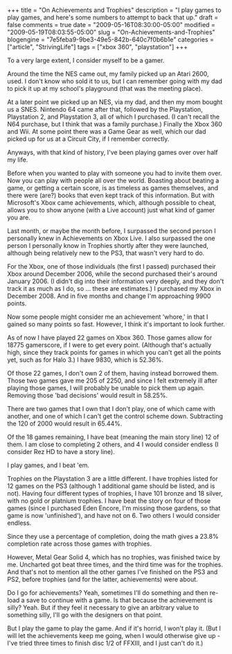 +++
title = "On Achievements and Trophies"
description = "I play games to play games, and here's some numbers to attempt to back that up."
draft = false
comments = true
date = "2009-05-16T08:30:00-05:00"
modified = "2009-05-19T08:03:55-05:00"
slug = "On-Achievements-and-Trophies"
blogengine = "7e5feba9-9be3-49e5-842b-640c7f0b6b1e"
categories = ["article", "StrivingLife"]
tags = ["xbox 360", "playstation"]
+++

<p>To a very large extent, I consider myself to be a gamer.</p>
<p>Around the time the NES came out, my family picked up an Atari 2600, used. I don't know who sold it to us, but I can remember going with my dad to pick it up at my school's playground (that was the meeting place).</p>
<p>At a later point we picked up an NES, via my dad, and then my mom bought us a SNES. Nintendo 64 came after that, followed by the Playstation, Playstation 2, and Playstation 3, all of which I purchased. (I can't recall the N64 purchase, but I think that was a family purchase.) Finally the Xbox 360 and Wii. At some point there was a Game Gear as well, which our dad picked up for us at a Circuit City, if I remember correctly.</p>
<p>Anyways, with that kind of history, I've been playing games over over half my life.</p>
<p>Before when you wanted to play with someone you had to invite them over. Now you can play with people all over the world. Boasting about beating a game, or getting a certain score, is as timeless as games themselves, and there were (are?) books that even kept track of this information. But with Microsoft's Xbox came achievements, which, although possible to cheat, allows you to show anyone (with a Live account) just what kind of gamer you are.</p>
<p>Last month, or maybe the month before, I surpassed the second person I personally knew in Achievements on Xbox Live. I also surpassed the one person I personally know in Trophies shortly after they were launched, although being relatively new to the PS3, that wasn't very hard to do.</p>
<p>For the Xbox, one of those individuals (the first I passed) purchased their Xbox around December 2006, while the second purchased their's around January 2006. (I didn't dig into their information very deeply, and they don't track it as much as I do, so ... these are estimates.) I purchased my Xbox in December 2008. And in five months and change I'm approaching 9900 points.</p>
<p>Now some people might consider me an achievement 'whore,' in that I gained so many points so fast. However, I think it's important to look further.</p>
<p>As of now I have played 22 games on Xbox 360. Those games allow for 18775 gamerscore, if I were to get every point. (Although that's actually high, since they track points for games in which you can't get all the points yet, such as for Halo 3.) I have 9830, which is 52.36%.</p>
<p>Of those 22 games, I don't own 2 of them, having instead borrowed them. Those two games gave me 205 of 2250, and since I felt extremely ill after playing those games, I will probably be unable to pick them up again. Removing those 'bad decisions' would result in 58.25%.</p>
<p>There are two games that I own that I don't play, one of which came with another, and one of which I can't get the control scheme down. Subtracting the 120 of 2000 would result in 65.44%.</p>
<p>Of the 18 games remaining, I have beat (meaning the main story line) 12 of them. I am close to completing&nbsp;2 others, and 4 I would consider endless (I consider Rez HD to have a story line).</p>
<p>I play games, and I beat 'em.</p>
<p>Trophies on the Playstation 3 are a little different. I have trophies listed for 12 games on the PS3 (although 1 additional game should be listed, and is not). Having four different types of trophies, I have 101 bronze and 18 silver, with no gold or platnium trophies. I have beat the story on four of those games (since I purchased Eden Encore, I'm missing those gardens, so that game is now 'unfinished'), and have not on 6. Two others I would consider endless.</p>
<p>Since they use a percentage of completion, doing the math gives a 23.8% completion rate across those games with trophies.</p>
<p>However, Metal Gear Solid 4, which has no trophies, was finished twice by me. Uncharted got beat three times, and the third time was for the trophies. And that's not to mention all the other games I've finished on the PS3 and PS2, before trophies (and for the latter, achievements) were about.</p>
<p>Do I go for achievements? Yeah, sometimes I'll do something and then re-load a save to continue with a game. Is that because the achievement is silly? Yeah. But if they feel it necessary to give an arbitrary value to something silly, I'll go with the designers on that point.</p>
<p>But I play the game to play the game. And if it's horrid, I won't play it. (But I will let the achievements keep me going, when I would otherwise give up - I've tried three times to finish disc 1/2 of FFXIII, and I just can't do it.)</p>
